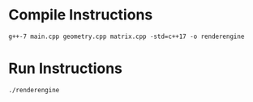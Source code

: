 # Compile Instructions
`g++-7 main.cpp geometry.cpp matrix.cpp -std=c++17 -o renderengine`

# Run Instructions
`./renderengine`